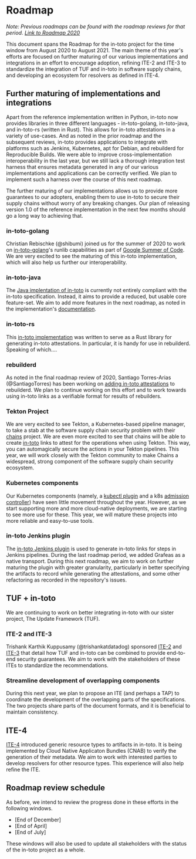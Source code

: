 Roadmap
=======

_Note: Previous roadmaps can be found with the roadmap reviews for that period.
[Link to Roadmap 2020](roadmap-reviews/2020/ROADMAP.md)_

This document spans the Roadmap for the in-toto project for the time window
from August 2020 to August 2021. The main theme of this year's efforts are
focused on further maturing of our various implementations and integrations in
an effort to encourage adoption, refining ITE-2 and ITE-3 to standardize the
integration of TUF and in-toto in software supply chains, and developing an
ecosystem for resolvers as defined in ITE-4.

## Further maturing of implementations and integrations

Apart from the reference implementation written in Python, in-toto now provides
libraries in three different languages - in-toto-golang, in-toto-java,
and in-toto-rs (written in Rust). This allows for in-toto attestations in
a variety of use-cases. And as noted in the prior roadmap and the subsequent
reviews, in-toto provides applications to integrate with platforms such as
Jenkins, Kubernetes, apt for Debian, and rebuilderd for Reproducible Builds. We
were able to improve cross-implementation interoperability in the last year,
but we still lack a thorough integration test harness that ensures metadata
generated in any of our various implementations and applications can be
correctly verified. We plan to implement such a harness over the course of this
next roadmap.

The further maturing of our implementations allows us to provide more guarantees
to our adopters, enabling them to use in-toto to secure their supply chains
without worry of any breaking changes. Our plan of releasing version 1.0 of the
reference implementation in the next few months should go a long way to
achieving that.

### in-toto-golang

Christian Rebischke (@shibumi) joined us for the summer of 2020 to work on
[in-toto-golang](https://github.com/in-toto/in-toto-golang)'s runlib
capabilities as part of
[Google Summer of Code](https://summerofcode.withgoogle.com/projects/#4804162597945344).
We are very excited to see the maturing of this in-toto implementation, which
will also help us further our interoperability.

### in-toto-java

The [Java implentation of in-toto](https://github.com/in-toto/in-toto-java) is
currently not entirely compliant with the in-toto specification. Instead, it
aims to provide a reduced, but usable core feature-set. We aim to add more
features in the next roadmap, as noted in the implementation's
[documentation](https://github.com/in-toto/in-toto-java/blob/master/README.md).

### in-toto-rs

This [in-toto implementation](https://github.com/in-toto/in-toto-rs) was written
to serve as a Rust library for generating in-toto attestations. In particular,
it is handy for use in rebuilderd. Speaking of which....

### rebuilderd

As noted in the final roadmap review of 2020, Santiago Torres-Arias
(@SantiagoTorres) has been working on
[adding in-toto attestations](https://github.com/kpcyrd/rebuilderd/pull/22) to
rebuilderd. We plan to continue working on this effort and to work towards using
in-toto links as a verifiable format for results of rebuilders.

### Tekton Project

We are very excited to see Tekton, a Kubernetes-based pipeline manager, to take
a stab at the software supply chain security problem with their [chains](https://github.com/tektoncd/chains/)
project. We are even more excited to see that chains will be able to create
[in-toto](https://github.com/tektoncd/chains/pull/13) links to attest for the
operations when using Tekton. This way, you can automagically secure the
actions in your Tekton pipelines. This year, we will work closely with the
Tekton community to make Chains a widespread, strong component of the software
supply chain security ecosystem.

### Kubernetes components

Our Kubernetes components (namely, a [kubectl plugin](https://github.com/in-toto/kubectl-in-toto) and a k8s [admission
controller](https://github.com/in-toto/in-toto-webhook)) have seen little
movement throughout the year. However, as we start supporting more and more
cloud-native deployments, we are starting to see more use for these. This year,
we will mature these projects into more reliable and easy-to-use tools.

### in-toto Jenkins plugin

The [in-toto Jenkins plugin](https://github.com/jenkinsci/in-toto-plugin) is
used to generate in-toto links for steps in Jenkins pipelines. During the last
roadmap period, we added Grafeas as a native transport. During this next
roadmap, we aim to work on further maturing the plugin with greater granularity,
particularly in better specifying the artifacts to record while generating the
attestations, and some other refactoring as recorded in the repository's issues.

## TUF + in-toto

We are continuing to work on better integrating in-toto with our sister project,
The Update Framework (TUF).

### ITE-2 and ITE-3

Trishank Karthik Kuppusamy (@trishankatdatadog) sponsored
[ITE-2](https://github.com/in-toto/ITE/blob/master/ITE/2/README.adoc) and
[ITE-3](https://github.com/in-toto/ITE/blob/master/ITE/3/README.adoc) that
detail how TUF and in-toto can be combined to provide end-to-end security
guarantees. We aim to work with the stakeholders of these ITEs to standardize 
the recommendations.

### Streamline development of overlapping components

During this next year, we plan to propose an ITE (and perhaps a TAP) to
coordinate the development of the overlapping parts of the specifications. The
two projects share parts of the document formats, and it is beneficial to
maintain consistency.

## ITE-4

[ITE-4](https://github.com/in-toto/ITE/blob/master/ITE/4/README.adoc) introduced
generic resource types to artifacts in in-toto. It is being implemented by Cloud
Native Applicaton Bundles (CNAB) to verify the generation of their metadata. We
aim to work with interested parties to develop resolvers for other resource
types. This experience will also help refine the ITE.

## Roadmap review schedule

As before, we intend to review the progress done in these efforts in the
following windows.

- [End of December]
- [End of April]
- [End of July]

These windows will also be used to update all stakeholders with the status of
the in-toto project as a whole.
